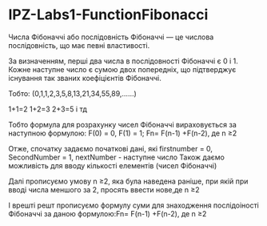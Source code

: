 # IPZ-Labs1-FunctionFibonacci
Числа Фібоначчі або послідовність Фібоначчі — це числова послідовність, що має певні властивості.

За визначенням, перші два числа в послідовності Фібоначчі є 0 і 1.
Кожне наступне число є сумою двох попередніх, що підтверджує існування так званих коефіцієнтів
Фібоначчі.

Тобто:
(0,1,1,2,3,5,8,13,21,34,55,89,……) 
 
 1+1=2 
 1+2=3
 2+3=5 і тд

Тобто формула для розрахунку чисел Фібоначчі вираховується за наступною формулою:
F(0) = 0, F(1) = 1;
Fn= F(n-1) +F(n-2), де n ≥2

Отже, спочатку задаємо початкові дані, які firstnumber = 0, SecondNumber = 1, nextNumber - наступне число
Також даємо можливість для вводу кількості елементів (чисел Фібоначчі) 

Далі прописуємо умову n ≥2, яка була наведена раніше, при якій при вводі числа меншого за 2, просять ввести нове,де n ≥2

І врешті решт прописуємо формулу суми для знаходження послідоіності Фібоначчі за даною формулою:Fn= F(n-1) +F(n-2), де n ≥2
